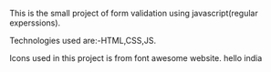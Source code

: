 This is the small project of form validation using javascript(regular experssions).

Technologies used are:-HTML,CSS,JS.

Icons used in this project is from font awesome website.
hello india
